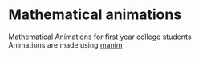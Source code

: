 # Mathematical animations

Mathematical Animations for first year college students</b>
<br/>
Animations are made using <a href="https://github.com/3b1b/manim">manim</a>
